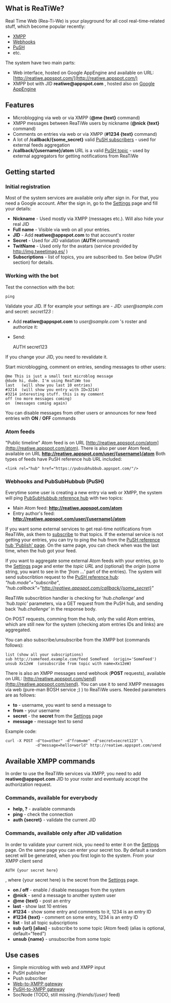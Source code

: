 ## What is ReaTiWe?

Real Time Web (Rea-Ti-We) is your playground for all cool real-time-related stuff,
which become popular recently:

 * [XMPP](http://xmpp.org/)
 * [Webhooks](http://webhooks.org/)
 * [PuSH](http://code.google.com/p/pubsubhubbub/)
 * etc.


The system have two main parts:

 * Web interface, hosted on Google AppEngine and available on URL: 
   [http://reatiwe.appspot.com/](http://reatiwe.appspot.com/)
 * XMPP bot with JID  __reatiwe@appspot.com__ , hosted also on 
   [Google AppEngine](http://code.google.com/appengine/docs/python/xmpp/overview.html)

## Features

 * Microblogging via web or via XMPP (__@me {text}__ command)
 * XMPP messages between ReaTiWe users by nickname (__@nick {text}__ command)
 * Comments on entries via web or via XMPP (__#1234 {text}__ command)
 * A lot of __/callback/{some_secret}__ valid 
  [PuSH subscribers](http://pubsubhubbub.appspot.com/subscribe) - used for external feeds
  aggregation
 *  __/callback/{username}/atom__ URL is a valid
  [PuSH topic](http://pubsubhubbub.appspot.com/publish) - used by external aggregators
  for getting notifications from ReaTiWe


## Getting started

### Initial registration

Most of the system services are available only after sign in. For that, you need a Google
account. After the sign in, go to the [Settings](/settings) page and fill your details:

 * __Nickname__ - Used mostly via XMPP (messages etc.). Will also hide your real JID
 * __Full name__ - Visible via web on all your entries.
 * __JID__ - Add  __reatiwe@appspot.com__ to that account's roster
 * __Secret__ - Used for JID validation (__AUTH__ command)
 * __TwitName__ - Used only for the avatars (service provided by http://img.tweetimag.es/ )
 * __Subscriptions__ - list of topics, you are subscribed to. See below (PuSH section) for details.

### Working with the bot

Test the connection with the bot:

    ping

Validate your JID. If for example your settings are - JID: _user@sample.com_ and secret:
_secret123_ :

 * Add __reatiwe@appspot.com__ to  _user@sample.com_ 's roster and authorize it:
 * Send:
    
    AUTH secret123

If you change your JID, you need to revalidate it.

Start microblogging, comment on entries, sending messages to other users:

    @me This is just a small test microblog message
    @dude hi, dude. I'm using ReaTiWe too
    last   (will show you last 10 entries)
    #3214  (will show you entry with ID=3214)
    #3214 interesting stuff. this is my comment
    off (no more messages coming)
    on  (messages coming again)

You can disable messages from other users or announces for new feed entries with 
__ON__ / __OFF__ commands

### Atom feeds

"Public timeline" Atom feed is on URL 
[http://reatiwe.appspot.com/atom](http://reatiwe.appspot.com/atom).
There is also per user Atom feed, available on URL
__http://reatiwe.appspot.com/user/{username}/atom__
Both types of feeds have PuSH reference hub URL included:

    <link rel="hub" href="https://pubsubhubbub.appspot.com/"/>

### Webhooks and PubSubHubbub (PuSH)

Everytime some user is creating a new entry via web or XMPP, the system will ping
[PubSubHubbub reference hub](http://pubsubhubbub.appspot.com/) with two topics:

 * Main Atom feed: __http://reatiwe.appspot.com/atom__
 * Entry author's feed: __http://reatiwe.appspot.com/user/{username}/atom__

If you want some external services to get real-time notifications from ReaTiWe,
ask them to [subscribe](http://pubsubhubbub.appspot.com/subscribe) to that topics.
If the external service is not getting your entries, you can try to ping the hub
from the [PuSH reference hub 'Publish' page](http://pubsubhubbub.appspot.com/publish).
On the same page, you can check when was the last time, when the hub got your feed.

If you want to aggregate some external Atom feeds with your entries, go to the
[Settings](/settings) page and enter the _topic URL_ and (optional) the _origin_ (some
string, you want to see in the _'from ...'_ part of the entries).
The system will send subscribtion request to the 
[PuSH reference hub](http://pubsubhubbub.appspot.com/): _"hub.mode"="subscribe"_,
_"hub.callback"="http://reatiwe.appspot.com/callback/{some_secret}"_

ReaTiWe subscribtion handler is checking for _'hub.challenge'_  and  _'hub.topic'_
parameters, via a GET request from the PuSH hub, and sending back _'hub.challenge'_ 
in the response body.

On POST requests, comming from the hub, only the valid Atom entries, which are still
new for the system (checking atom entries IDs and links) are aggregated.

You can also subscribe/unsubscribe from the XMPP bot (commands follows):

    list (show all your subscriptions)
    sub http://somefeed.example.com/feed SomeFeed  (origin='SomeFeed')
    unsub Xx12eW  (unsubscribe from topic with name=Xx12eW)
  
There is also an XMPP messages send webhook (__POST__ requests), available on URL:
[http://reatiwe.appspot.com/send](http://reatiwe.appspot.com/send). You can use it to
send XMPP messages via web (pure-man BOSH service ;) ) to ReaTiWe users. Needed parameters
are as follows:

 * __to__ - username, you want to send a message to
 * __from__ - your username
 * __secret__ - the __secret__ from the [Settings](/settings) page
 * __message__ - message text to send

Example code:

    curl -X POST -d"to=other" -d"from=me" -d"secret=secret123" \
                 -d"message=hello+world" http://reatiwe.appspot.com/send

## Available XMPP commands

In order to use the ReaTiWe services via XMPP, you need to add __reatiwe@appspot.com__ JID 
to your roster and eventualy accept the authorization request.

### Commands, available for everybody

 * __help, ?__ - available commands
 * __ping__ - check the connection
 * __auth {secret}__ - validate the current JID

### Commands, available only after JID validation

In order to validate your current nick, you need to enter it on the [Settings](/settings) page.
On the same page you can enter your secret too. By default a random secret will be generated, 
when you first login to the system. From your XMPP client send

    AUTH {your secret here}

, where {your secret here} is the secret from the [Settings](/settings) page.

 * __on / off__ - enable / disable messages from the system
 * __@nick__ - send a message to another system user
 * __@me {text}__ - post an entry
 * __last__ - show last 10 entries
 * __#1234__ - show some entry and comments to it, 1234 is an entry ID
 * __#1234 {text}__ - comment on some entry, 1234 is an entry ID
 * __list__ - list all topic subscriptions
 * __sub {url} [alias]__ - subscribe to some topic (Atom feed) (alias is optional, default="feed")
 * __unsub {name}__ - unsubscribe from some topic

## Use cases

 * Simple microblog with web and XMPP input
 * PuSH publisher
 * Push subscriber
 * [Web-to-XMPP gateway](http://bloggitation.appspot.com/entry/using-reatiwe-like-a-web-to-xmpp-gateway)
 * [PuSH-to-XMPP gateway](http://bloggitation.appspot.com/entry/using-reatiwe-like-a-push-to-xmpp-gateway)
 * SocNode (TODO, still missing _/friends/{user}_ feed)
